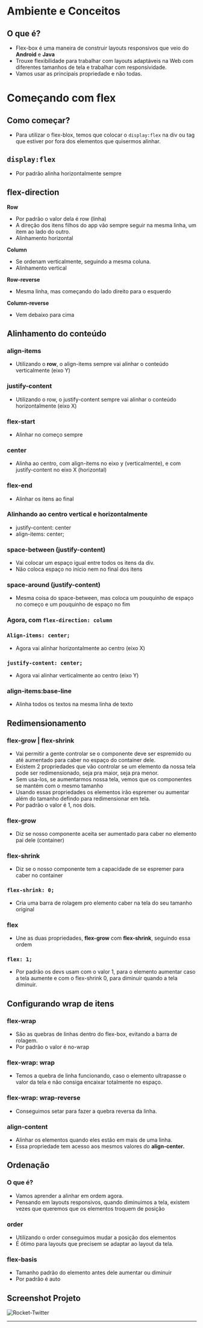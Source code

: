 # Ambiente e Conceitos

## O que é?

- Flex-box é uma maneira de construir layouts responsivos que veio do **Android** e **Java**
- Trouxe flexibilidade para trabalhar com layouts adaptáveis na Web com diferentes tamanhos de tela e trabalhar com responsividade.
- Vamos usar as principais propriedade e não todas.

# Começando com flex

## Como começar?

- Para utilizar o flex-blox, temos que colocar o `display:flex` na div ou tag que estiver por fora dos elementos que quisermos alinhar.

## ```display:flex```

- Por padrão alinha horizontalmente sempre

## flex-direction

**Row**

- Por padrão o valor dela é row (linha)
- A direção dos itens filhos do app vão sempre seguir na mesma linha, um item ao lado do outro.
- Alinhamento horizontal

**Column**

- Se ordenam verticalmente, seguindo a mesma coluna.
- Alinhamento vertical

**Row-reverse**

- Mesma linha, mas começando do lado direito para o esquerdo

**Column-reverse**

- Vem debaixo para cima

## Alinhamento do conteúdo

### **align-items**

- Utilizando o **row**, o align-items sempre vai alinhar o conteúdo verticalmente (eixo Y)

### **justify-content**

- Utilizando o row, o justify-content sempre vai alinhar o conteúdo horizontalmente (eixo X)

### **flex-start**

- Alinhar no começo sempre

### **center**

- Alinha ao centro, com align-items no eixo y (verticalmente), e com justify-content no eixo X (horizontal)

### **flex-end**

- Alinhar os itens ao final

### **Alinhando ao centro vertical e horizontalmente**

- justify-content: center
- align-items: center;

### **space-between (justify-content)**

- Vai colocar um espaço igual entre todos os itens da div.
- Não coloca espaço no início nem no final dos itens

### **space-around (justify-content)**

- Mesma coisa do space-between, mas coloca um pouquinho de espaço no começo e um pouquinho de espaço no fim

### **Agora, com ```flex-direction: column```**

### ```Align-items: center;```

- Agora vai alinhar horizontalmente ao centro (eixo X)

### ```justify-content: center;```

- Agora vai alinhar verticalmente ao centro (eixo Y)

### **align-items:base-line**

- Alinha todos os textos na mesma linha de texto

## Redimensionamento

### **flex-grow | flex-shrink**

- Vai permitir a gente controlar se o componente deve ser espremido ou até aumentado para caber no espaço do container dele.
- Existem 2 propriedades que vão controlar se um elemento da nossa tela pode ser redimensionado, seja pra maior, seja pra menor.
- Sem usa-los, se aumentarmos nossa tela, vemos que os componentes se mantém com o mesmo tamanho
- Usando essas propriedades os elementos irão espremer ou aumentar além do tamanho defindo para redimensionar em tela.
- Por padrão o valor é 1, nos dois.

### **flex-grow**

- Diz se nosso componente aceita ser aumentado para caber no elemento pai dele (container)

### **flex-shrink**

- Diz se o nosso componente tem a capacidade de se espremer para caber no container

### ```flex-shrink: 0;```

- Cria uma barra de rolagem pro elemento caber na tela do seu tamanho original

### flex

- Une as duas propriedades, **flex-grow** com **flex-shrink**, seguindo essa ordem

### ```flex: 1;```

- Por padrão os devs usam com o valor 1, para o elemento aumentar caso a tela aumente e com o flex-shrink 0, para diminuir quando a tela diminuir.

## Configurando wrap de itens

### **flex-wrap**

- São as quebras de linhas dentro do flex-box, evitando a barra de rolagem.
- Por padrão o valor é no-wrap

### **flex-wrap: wrap**

- Temos a quebra de linha funcionando, caso o elemento ultrapasse o valor da tela e não consiga encaixar totalmente no espaço.

### **flex-wrap: wrap-reverse**

- Conseguimos setar para fazer a quebra reversa da linha.

### **align-content**

- Alinhar os elementos quando eles estão em mais de uma linha.
- Essa propriedade tem acesso aos mesmos valores do **align-center.**

## Ordenação

### O que é?

- Vamos aprender a alinhar em ordem agora.
- Pensando em layouts responsivos, quando diminuimos a tela, existem vezes que queremos que os elementos troquem de posição

### **order**

- Utilizando o order conseguimos mudar a posição dos elementos
- É ótimo para layouts que precisem se adaptar ao layout da tela.

### **flex-basis**

- Tamanho padrão do elemento antes dele aumentar ou diminuir
- Por padrão é auto

## Screenshot Projeto

![Rocket-Twitter](https://github.com/Pedrovinhas/rocket-studies/blob/master/css/Flex-box/images/rockett.png)

---
